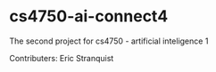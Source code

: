 # cs4750-ai-connect4

The second project for cs4750 - artificial inteligence 1

Contributers:
Eric Stranquist
